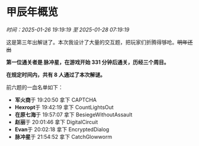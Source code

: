 # 甲辰年概览

*时间：2025-01-26 19:19:19 至 2025-01-28 07:19:19*

这是第三年出解谜了。本次我设计了大量的交互题，把玩家们折腾得够呛。~~明年还出~~

**第一位通关者是 脉冲星，在游戏开始 331 分钟后通关，历经三个周目。**

**在规定时间内，共有 8 人通过了本次解谜。**

前六题的一血名单如下：

- **军火商**于 19:20:50 拿下 CAPTCHA
- **Hexropt**于 19:42:19 拿下 CountLightsOut
- **在原七海**于 19:57:07 拿下 BesiegeWithoutAssault
- **赵丽**于 20:01:46 拿下 DigitalCircuit
- **Evan**于 20:02:18 拿下 EncryptedDialog
- **脉冲星**于 21:54:52 拿下 CatchGlowworm
